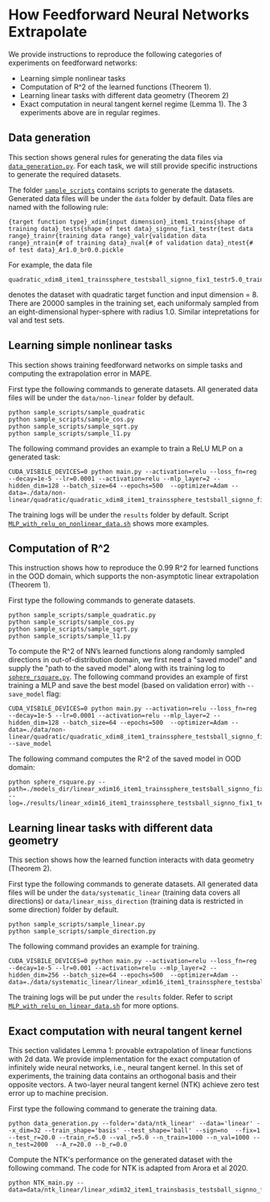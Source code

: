 # How Feedforward Neural Networks Extrapolate

We provide instructions to reproduce the following categories of experiments on feedforward networks:
- Learning simple nonlinear tasks
- Computation of R^2 of the learned functions (Theorem 1).
- Learning linear tasks with different data geometry (Theorem 2)
- Exact computation in neural tangent kernel regime (Lemma 1). The 3 experiments above are in regular regimes.


## Data generation
This section shows general rules for generating the data files via [`data_generation.py`](./data_generation.py). For each task, we will still provide specific instructions to generate the required datasets.

The folder [`sample_scripts`](./sample_scripts) contains scripts to generate the datasets. Generated data files will be under the `data` folder by default. Data files are named with the following rule:

```
{target function type}_xdim{input dimension}_item1_trains{shape of training data}_tests{shape of test data}_signno_fix1_testr{test data range}_trainr{training data range}_valr{validation data range}_ntrain{# of training data}_nval{# of validation data}_ntest{# of test data}_Ar1.0_br0.0.pickle
```
For example, the data file

```
quadratic_xdim8_item1_trainssphere_testsball_signno_fix1_testr5.0_trainr1.0_valr1.0_ntrain20000_nval1000_ntest20000_Ar1.0_br0.0.pickle
```
denotes the dataset with quadratic target function and input dimension = 8. There are 20000 samples in the training set, each uniformaly sampled from an eight-dimensional hyper-sphere with radius 1.0. Similar intepretations for val and test sets.


##  Learning simple nonlinear tasks
This section shows training feedforward networks on simple tasks and computing the extrapolation error in MAPE.

First type the following commands to generate datasets. All generated data files will be under the `data/non-linear` folder by default. 

```
python sample_scripts/sample_quadratic
python sample_scripts/sample_cos.py
python sample_scripts/sample_sqrt.py
python sample_scripts/sample_l1.py
```

The following command provides an example to train a ReLU MLP on a generated task:

```
CUDA_VISBILE_DEVICES=0 python main.py --activation=relu --loss_fn=reg --decay=1e-5 --lr=0.0001 --activation=relu --mlp_layer=2 --hidden_dim=128 --batch_size=64 --epochs=500  --optimizer=Adam --data=./data/non-linear/quadratic/quadratic_xdim8_item1_trainssphere_testsball_signno_fix1_testr5.0_trainr1.0_valr1.0_ntrain20000_nval1000_ntest20000_Ar1.0_br0.0.pickle
```

The training logs will be under the `results` folder by default. Script [`MLP_with_relu_on_nonlinear_data.sh`](./MLP_with_relu_on_nonlinear_data.sh) shows more examples.


## Computation of R^2
This instruction shows how to reproduce the 0.99 R^2 for learned functions in the OOD domain, which supports the non-asymptotic linear extrapolation (Theorem 1). 


First type the following commands to generate datasets.

```
python sample_scripts/sample_quadratic.py
python sample_scripts/sample_cos.py
python sample_scripts/sample_sqrt.py
python sample_scripts/sample_l1.py
```

To compute the R^2 of NN’s learned functions along randomly sampled directions in out-of-distribution domain, we first need a "saved model" and supply the "path to the saved model" along with its training log to [`sphere_rsquare.py`](./sphere_rsquare.py). The following command provides an example of first training a MLP and save the best model (based on validation error) with `--save_model` flag:

```
CUDA_VISBILE_DEVICES=0 python main.py --activation=relu --loss_fn=reg --decay=1e-5 --lr=0.0001 --activation=relu --mlp_layer=2 --hidden_dim=128 --batch_size=64 --epochs=500  --optimizer=Adam --data=./data/non-linear/quadratic/quadratic_xdim8_item1_trainssphere_testsball_signno_fix1_testr5.0_trainr1.0_valr1.0_ntrain20000_nval1000_ntest20000_Ar1.0_br0.0.pickle --save_model
```

The following command computes the R^2 of the saved model in OOD domain:

```
python sphere_rsquare.py --path=./models_dir/linear_xdim16_item1_trainssphere_testsball_signno_fix1_testr200.0_trainr5.0_valr5.0_ntrain10000_nval1000_ntest2000_Ar20.0_br0.0.pickle/FeedForward_lr0.001_actrelu_mlp2_hdim256_idim16_odim1_bs64_optionNone_epoch500_seed2.log/model_best.pth.tar --log=./results/linear_xdim16_item1_trainssphere_testsball_signno_fix1_testr200.0_trainr5.0_valr5.0_ntrain10000_nval1000_ntest2000_Ar20.0_br0.0.pickle/FeedForward_lr0.001_actrelu_mlp2_hdim256_idim16_odim1_bs64_optionNone_epoch500_seed2.log
```


## Learning linear tasks with different data geometry
This section shows how the learned function interacts with data geometry (Theorem 2).

First type the following commands to generate datasets. All generated data files will be under the `data/systematic_linear` (training data covers all directions) or `data/linear_miss_direction` (training data is restricted in some direction) folder by default.

```
python sample_scripts/sample_linear.py
python sample_scripts/sample_direction.py
```
The following command provides an example for training.

```
CUDA_VISBILE_DEVICES=0 python main.py --activation=relu --loss_fn=reg --decay=1e-5 --lr=0.001 --activation=relu --mlp_layer=2 --hidden_dim=256 --batch_size=64 --epochs=500  --optimizer=Adam --data=./data/systematic_linear/linear_xdim16_item1_trainssphere_testsball_signno_fix1_testr200.0_trainr5.0_valr5.0_ntrain10000_nval1000_ntest2000_Ar20.0_br0.0.pickle
```

The training logs will be put under the `results` folder. Refer to script [`MLP_with_relu_on_linear_data.sh`](./MLP_with_relu_on_linear_data.sh) for more options.



## Exact computation with neural tangent kernel
This section validates Lemma 1: provable extrapolation of linear functions with 2d data. We provide implementation for the exact computation of infinitely wide neural networks, i.e.,  neural tangent kernel. In this set of experiments, the training data contains an orthogonal basis and their opposite vectors. A two-layer neural tangent kernel (NTK) achieve zero test error up to machine precision.

First type the following command to generate the training data.

```
python data_generation.py --folder='data/ntk_linear' --data='linear' --x_dim=32 --train_shape='basis' --test_shape='ball' --sign=no  --fix=1 --test_r=20.0 --train_r=5.0 --val_r=5.0 --n_train=1000 --n_val=1000 --n_test=2000  --A_r=20.0 --b_r=0.0
```

Compute the NTK's performance on the generated dataset with the following command. The code for NTK is adapted from Arora et al 2020.

```
python NTK_main.py --data=data/ntk_linear/linear_xdim32_item1_trainsbasis_testsball_signno_fix1_testr20.0_trainr5.0_valr5.0_ntrain1000_nval1000_ntest2000_Ar20.0_br0.0.pickle
```
